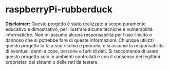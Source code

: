 # raspberryPi-rubberduck

**Disclaimer:**
Questo progetto è stato realizzato a scopo puramente educativo e dimostrativo, per illustrare alcune tecniche e vulnerabilità informatiche. Non mi assumo alcuna responsabilità per l’uso illecito o dannoso che si potrebbe fare di queste informazioni. Chiunque utilizzi questo progetto lo fa a suo rischio e pericolo, e si assume la responsabilità di eventuali danni a cose, persone e furti di dati. Si raccomanda di usare questo progetto solo in ambienti controllati e con il consenso dei legittimi proprietari dei sistemi o delle reti da testare.
